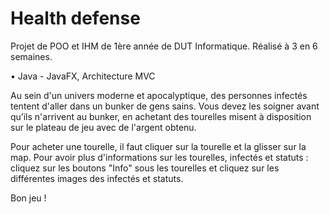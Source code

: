 # Health defense
Projet de POO et IHM de 1ère année de DUT Informatique.
Réalisé à 3 en 6 semaines.

• Java - JavaFX, Architecture MVC

Au sein d'un univers moderne et apocalyptique, des personnes infectés tentent d'aller dans un bunker de gens sains.
Vous devez les soigner avant qu’ils n'arrivent au bunker, en achetant des tourelles misent à disposition sur le plateau de jeu avec de l'argent obtenu.

Pour acheter une tourelle, il faut cliquer sur la tourelle et la glisser sur la map.
Pour avoir plus d'informations sur les tourelles, infectés et statuts : cliquez sur les boutons "Info" sous les tourelles et cliquez sur les différentes images des infectés et statuts.

Bon jeu !
